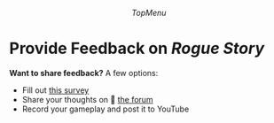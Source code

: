 $$TopMenu$$

# Provide Feedback on *Rogue Story*

**Want to share feedback?** A few options:
- Fill out [this survey](https://docs.google.com/forms/d/e/1FAIpQLSc8qfHBqnxP3SwaThG-PgaDxwYtdvhCe7VVv-6B4-dw-cDhtA/viewform?usp=sf_link)
- Share your thoughts on 💬 [the forum](https://discourse.educationalgameclub.com/t/playtest-discussion-of-rogue-story)
- Record your gameplay and post it to YouTube